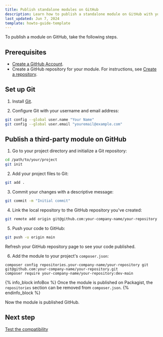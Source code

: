 ```yaml
---
title: Publish standalone modules on GitHub
description: Learn how to publish a standalone module on GitHub with your github account and github repository.
last_updated: Jun 7, 2024
template: howto-guide-template
---
```


To publish a module on GitHub, take the following steps.


## Prerequisites

- [Create a GitHub Account](https://github.com/signup).
- Create a GitHub repository for your module. For instructions, see [Create a repository](https://docs.github.com/en/repositories/creating-and-managing-repositories/quickstart-for-repositories#create-a-repository).


## Set up Git

1. Install [Git](https://git-scm.com/).

2. Configure Git with your username and email address:

```bash
git config --global user.name "Your Name"
git config --global user.email "youremail@example.com"
```

## Publish a third-party module on GitHub

1. Go to your project directory and initialize a Git repository:

```bash
cd /path/to/your/project
git init
```

2. Add your project files to Git:

```bash
git add .
```

3. Commit your changes with a descriptive message:

```bash
git commit -m "Initial commit"
```

4. Link the local repository to the GitHub repository you've created:

```bash
git remote add origin git@github.com:your-company-name/your-repository.git
```

5. Push your code to GitHub:

```bash
git push -u origin main
```

  Refresh your GitHub repository page to see your code published.

6. Add the module to your project's `composer.json`:

```shell
composer config repositories.your-company-name/your-repository git git@github.com:your-company-name/your-repository.git
composer require your-company-name/your-repository:dev-main
```

{% info_block infoBox %}
Once the module is published on Packagist, the `repositories` section can be removed from `composer.json`.
{% endinfo_block %}

Now the module is published GitHub.


## Next step

[Test the compatibility](/docs/dg/dev/developing-standalone-modules/test-the-compatibility-of-standalone-modules.html)
